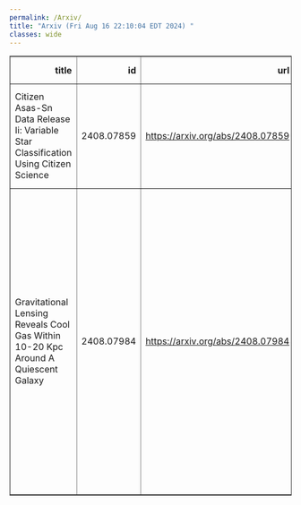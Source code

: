 ```yaml
---
permalink: /Arxiv/
title: "Arxiv (Fri Aug 16 22:10:04 EDT 2024) "
classes: wide
---
```

<table border="1" class="dataframe">
  <thead>
    <tr style="text-align: right;">
      <th>title</th>
      <th>id</th>
      <th>url</th>
      <th>authors</th>
      <th>Local Authors</th>
    </tr>
  </thead>
  <tbody>
    <tr>
      <td>Citizen Asas-Sn Data Release Ii: Variable Star Classification Using   Citizen Science</td>
      <td>2408.07859</td>
      <td><a href="https://arxiv.org/abs/2408.07859" target="_blank">https://arxiv.org/abs/2408.07859</a></td>
      <td>O. Kotrach, C. S. Kochanek, C. T. Christy, T. Jayasinghe, K. Z. Stanek, D. M. Rowan, J. L. Prieto, B. J. Shappee</td>
      <td>Christopher Kochanek, Dominick Rowan, Krzysztof Stanek</td>
    </tr>
    <tr>
      <td>Gravitational Lensing Reveals Cool Gas Within 10-20 Kpc Around A   Quiescent Galaxy</td>
      <td>2408.07984</td>
      <td><a href="https://arxiv.org/abs/2408.07984" target="_blank">https://arxiv.org/abs/2408.07984</a></td>
      <td>Tania M. Barone, Glenn G. Kacprzak, James W. Nightingale, Nikole M. Nielsen, Karl Glazebrook, Kim-Vy H. Tran, Tucker Jones, Hasti Nateghi, Keerthi Vasan G. C., Nandini Sahu, Themiya Nanayakkara, Hannah Skobe, Jesse Van De Sande, Sebastian Lopez, Geraint F. Lewis</td>
      <td>Sebastian Lopez</td>
    </tr>
  </tbody>
</table>